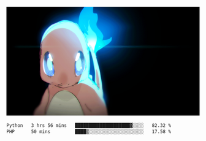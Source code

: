 [gif]: https://raw.githubusercontent.com/uysalserkan/uysalserkan/master/charmander-2.gif

![gif]

<!--
<div align="center">
<p>Profile Visitor Counter</p>
<img src="https://profile-counter.glitch.me/uysalserkan/count.svg" alt="hit counter" align="center">
</div>
-->
<!--START_SECTION:waka-->
```text
Python   3 hrs 56 mins   ████████████████████▓░░░░   82.32 % 
PHP      50 mins         ████▒░░░░░░░░░░░░░░░░░░░░   17.58 % 
```
<!--END_SECTION:waka-->

